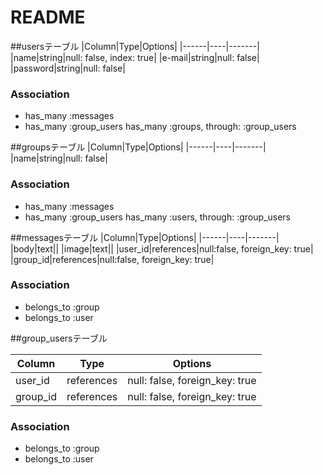 # README

<!-- This README would normally document whatever steps are necessary to get the
application up and running.

Things you may want to cover:

* Ruby version

* System dependencies

* Configuration

* Database creation

* Database initialization

* How to run the test suite

* Services (job queues, cache servers, search engines, etc.)

* Deployment instructions

* ... -->
 ##usersテーブル
|Column|Type|Options|
|------|----|-------|
|name|string|null: false, index: true|
|e-mail|string|null: false|
|password|string|null: false|

### Association
- has_many :messages
- has_many :group_users
  has_many :groups, through: :group_users

 ##groupsテーブル
 |Column|Type|Options|
 |------|----|-------|
 |name|string|null: false|

 ### Association
- has_many :messages
- has_many :group_users
  has_many :users, through: :group_users

 ##messagesテーブル
 |Column|Type|Options|
 |------|----|-------|
 |body|text||
 |image|text||
 |user_id|references|null:false, foreign_key: true|
 |group_id|references|null:false, foreign_key: true|

 ### Association
- belongs_to :group
- belongs_to :user

 ##group_usersテーブル

|Column|Type|Options|
|------|----|-------|
|user_id|references|null: false, foreign_key: true|
|group_id|references|null: false, foreign_key: true|

### Association
- belongs_to :group
- belongs_to :user